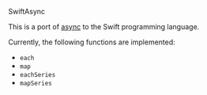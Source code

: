SwiftAsync

This is a port of [async](https://github.com/caolan/async) to the Swift programming language.

Currently, the following functions are implemented:

* `each`
* `map`
* `eachSeries`
* `mapSeries`
